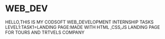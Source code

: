 # WEB_DEV
HELLO,THIS IS MY CODSOFT WEB_DEVELOPMENT INTERNSHIP TASKS
LEVEL1:TASK1=LANDING PAGE:MADE WITH HTML ,CSS,JS
LANDING PAGE FOR TOURS AND TRTVELS COMPANY
